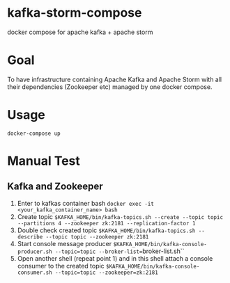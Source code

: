 # kafka-storm-compose
docker compose for apache kafka + apache storm

# Goal
To have infrastructure containing Apache Kafka and Apache Storm with all their dependencies (Zookeeper etc) managed by one docker compose.

# Usage
`docker-compose up`

# Manual Test
## Kafka and Zookeeper
1. Enter to kafkas container bash
`docker exec -it <your_kafka_container_name> bash`
2. Create topic
`$KAFKA_HOME/bin/kafka-topics.sh --create --topic topic --partitions 4 --zookeeper zk:2181 --replication-factor 1`
3. Double check created topic
`$KAFKA_HOME/bin/kafka-topics.sh --describe --topic topic --zookeeper zk:2181`
4. Start console message producer
`$KAFKA_HOME/bin/kafka-console-producer.sh --topic=topic --broker-list=`broker-list.sh``
5. Open another shell (repeat point 1) and in this shell attach a console consumer to the created topic
`$KAFKA_HOME/bin/kafka-console-consumer.sh --topic=topic --zookeeper=zk:2181`